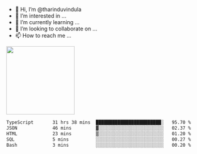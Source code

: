 - 👋 Hi, I’m @tharinduvindula
- 👀 I’m interested in ...
- 🌱 I’m currently learning ...
- 💞️ I’m looking to collaborate on ...
- 📫 How to reach me ...

<!---
tharinduvindula/tharinduvindula is a ✨ special ✨ repository because its `README.md` (this file) appears on your GitHub profile.
You can click the Preview link to take a look at your changes.
--->

<img height="180em" src="https://github-readme-stats.vercel.app/api?username=tharinduvindula&show_icons=true&hide_border=false&&count_private=true&include_all_commits=true" />


<!--START_SECTION:waka-->

```txt
TypeScript       31 hrs 38 mins  ████████████████████████░   95.70 %
JSON             46 mins         ▓░░░░░░░░░░░░░░░░░░░░░░░░   02.37 %
HTML             23 mins         ▒░░░░░░░░░░░░░░░░░░░░░░░░   01.20 %
SQL              5 mins          ░░░░░░░░░░░░░░░░░░░░░░░░░   00.27 %
Bash             3 mins          ░░░░░░░░░░░░░░░░░░░░░░░░░   00.20 %
```

<!--END_SECTION:waka-->
